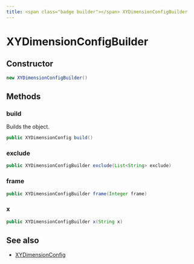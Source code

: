 ```yaml
---
title: <span class="badge builder"></span> XYDimensionConfigBuilder
---
```

# <span class="badge builder"></span> XYDimensionConfigBuilder

## Constructor

```java
new XYDimensionConfigBuilder()
```
## Methods

### <span class="badge object-method"></span> build

Builds the object.

```java
public XYDimensionConfig build()
```

### <span class="badge object-method"></span> exclude

```java
public XYDimensionConfigBuilder exclude(List<String> exclude)
```

### <span class="badge object-method"></span> frame

```java
public XYDimensionConfigBuilder frame(Integer frame)
```

### <span class="badge object-method"></span> x

```java
public XYDimensionConfigBuilder x(String x)
```

## See also

 * <span class="badge object-type-class"></span> [XYDimensionConfig](./object-XYDimensionConfig.md)
